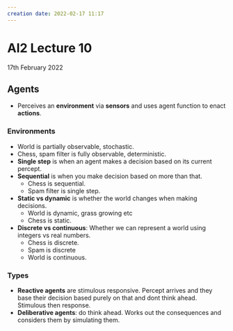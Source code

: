 ```yaml
---
creation date: 2022-02-17 11:17
---
```

#  AI2 Lecture 10
17th February 2022

## Agents 
- Perceives an **environment** via **sensors** and uses agent function to enact **actions**.
### Environments
- World is partially observable, stochastic.
- Chess, spam filter is fully observable, deterministic.
- **Single step** is when an agent makes a decision based on its current percept.
- **Sequential** is when you make decision based on more than that.
	- Chess is sequential.
	- Spam filter is single step.
- **Static vs dynamic** is whether the world changes when making decisions.
	- World is dynamic, grass growing  etc
	- Chess is static.
- **Discrete vs continuous**: Whether we can represent a world using integers vs real numbers.
	- Chess is discrete.
	- Spam is discrete
	- World is continuous.
### Types
- **Reactive agents** are stimulous responsive. Percept arrives and they base their decision based purely on that and dont think ahead. Stimulous then response.
- **Deliberative agents**: do think ahead. Works out the consequences and considers them by simulating them.